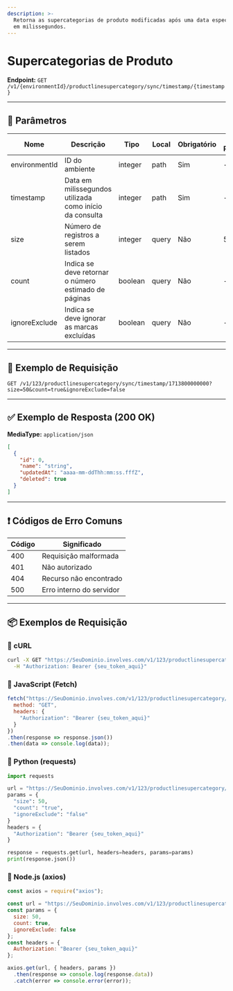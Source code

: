 ```yaml
---
description: >-
  Retorna as supercategorias de produto modificadas após uma data especificada
  em milissegundos.
---
```


# Supercategorias de Produto

**Endpoint:** `GET /v1/{environmentId}/productlinesupercategory/sync/timestamp/{timestamp}`

***

## 🔧 Parâmetros

| Nome          | Descrição                                               | Tipo    | Local | Obrigatório | Valor Padrão |
| ------------- | ------------------------------------------------------- | ------- | ----- | ----------- | ------------ |
| environmentId | ID do ambiente                                          | integer | path  | Sim         | -            |
| timestamp     | Data em milissegundos utilizada como início da consulta | integer | path  | Sim         | -            |
| size          | Número de registros a serem listados                    | integer | query | Não         | 50           |
| count         | Indica se deve retornar o número estimado de páginas    | boolean | query | Não         | -            |
| ignoreExclude | Indica se deve ignorar as marcas excluídas              | boolean | query | Não         | -            |

***

## 📘 Exemplo de Requisição

```
GET /v1/123/productlinesupercategory/sync/timestamp/1713800000000?size=50&count=true&ignoreExclude=false
```

***

## ✅ Exemplo de Resposta (200 OK)

**MediaType:** `application/json`

```json
[
  {
    "id": 0,
    "name": "string",
    "updatedAt": "aaaa-mm-ddThh:mm:ss.fffZ",
    "deleted": true
  }
]
```

***

## ❗ Códigos de Erro Comuns

| Código | Significado              |
| ------ | ------------------------ |
| 400    | Requisição malformada    |
| 401    | Não autorizado           |
| 404    | Recurso não encontrado   |
| 500    | Erro interno do servidor |

***

## 📦 Exemplos de Requisição

### 🔹 cURL

```bash
curl -X GET "https://SeuDominio.involves.com/v1/123/productlinesupercategory/sync/timestamp/1713800000000?size=50&count=true&ignoreExclude=false" \
  -H "Authorization: Bearer {seu_token_aqui}"
```

### 🔹 JavaScript (Fetch)

```javascript
fetch("https://SeuDominio.involves.com/v1/123/productlinesupercategory/sync/timestamp/1713800000000?size=50&count=true&ignoreExclude=false", {
  method: "GET",
  headers: {
    "Authorization": "Bearer {seu_token_aqui}"
  }
})
.then(response => response.json())
.then(data => console.log(data));
```

### 🔹 Python (requests)

```python
import requests

url = "https://SeuDominio.involves.com/v1/123/productlinesupercategory/sync/timestamp/1713800000000"
params = {
  "size": 50,
  "count": "true",
  "ignoreExclude": "false"
}
headers = {
  "Authorization": "Bearer {seu_token_aqui}"
}

response = requests.get(url, headers=headers, params=params)
print(response.json())
```

### 🔹 Node.js (axios)

```javascript
const axios = require("axios");

const url = "https://SeuDominio.involves.com/v1/123/productlinesupercategory/sync/timestamp/1713800000000";
const params = {
  size: 50,
  count: true,
  ignoreExclude: false
};
const headers = {
  Authorization: "Bearer {seu_token_aqui}"
};

axios.get(url, { headers, params })
  .then(response => console.log(response.data))
  .catch(error => console.error(error));
```
